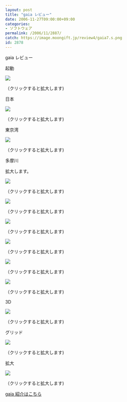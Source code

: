 ```yaml
---
layout: post
title: "gaia レビュー"
date: 2006-11-27T09:00:00+09:00
categories:
- ソフトウェア
permalink: /2006/11/2887/
catch: https://image.moongift.jp/review4/gaia7.s.png
id: 2878
---
```

gaia レビュー  
<!--more-->

起動

  

[![](https://image.moongift.jp/review4/gaia1.s.png)](https://image.moongift.jp/review4/gaia1.png)  
  
（クリックすると拡大します)

  

日本

  

[![](https://image.moongift.jp/review4/gaia2.s.png)](https://image.moongift.jp/review4/gaia2.png)  
  
（クリックすると拡大します)

  

東京湾

  

[![](https://image.moongift.jp/review4/gaia3.s.png)](https://image.moongift.jp/review4/gaia3.png)  
  
（クリックすると拡大します)

  

多摩川

  

拡大します。

  

[![](https://image.moongift.jp/review4/gaia4.s.png)](https://image.moongift.jp/review4/gaia4.png)  
  
（クリックすると拡大します)

  

[![](https://image.moongift.jp/review4/gaia5.s.png)](https://image.moongift.jp/review4/gaia5.png)  
  
（クリックすると拡大します)

  

[![](https://image.moongift.jp/review4/gaia6.s.png)](https://image.moongift.jp/review4/gaia6.png)  
  
（クリックすると拡大します)

  

[![](https://image.moongift.jp/review4/gaia7.s.png)](https://image.moongift.jp/review4/gaia7.png)  
  
（クリックすると拡大します)

  

[![](https://image.moongift.jp/review4/gaia8.s.png)](https://image.moongift.jp/review4/gaia8.png)  
  
（クリックすると拡大します)

  

[![](https://image.moongift.jp/review4/gaia9.s.png)](https://image.moongift.jp/review4/gaia9.png)  
  
（クリックすると拡大します)

  

3D

  

[![](https://image.moongift.jp/review4/gaia10.s.png)](https://image.moongift.jp/review4/gaia10.png)  
  
（クリックすると拡大します)

  

グリッド

  

  

[![](https://image.moongift.jp/review4/gaia11.s.png)](https://image.moongift.jp/review4/gaia11.png)  
  
（クリックすると拡大します)

  

拡大

  

[![](https://image.moongift.jp/review4/gaia12.s.png)](https://image.moongift.jp/review4/gaia12.png)  
  
（クリックすると拡大します)

  

[gaia 紹介はこちら](http://oss.moongift.jp/intro/i-2879.html)

